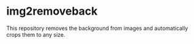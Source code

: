# img2removeback
This repository removes the background from images and automatically crops them to any size.
